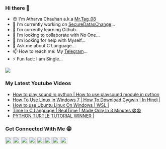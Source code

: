 ### Hi there 👋
- 😊 I'm Atharva Chauhan a.k.a [Mr.Tag_08](http://tagiswild.github.io)
- 🔭 I’m currently working on [SecureDataxChange](http://tagiswild.github.io/SecureDataxChange)...
- 🌱 I’m currently learning Github...
- 👯 I’m looking to collaborate with No One...
- 🤔 I’m looking for help with Myself...
- 💬 Ask me about C Language...
- 📫 How to reach me: My [Telegram](http://t.me/MRTAG08)...
- ⚡ Fun fact: I am Single...


![](https://komarev.com/ghpvc/?username=TAGISWILD&color=blueviolet&style=plastic)

### My Latest Youtube Videos
<!-- YOUTUBE:START -->
- [How to play sound in python | How to use playsound module in python](https://www.youtube.com/watch?v=xc3tc_s6n24)
- [How To Use Linux in Windows 7 | How To Download Cygwin | In Hindi |](https://www.youtube.com/watch?v=dwV0LjTdFLQ)
- [How to use Ubuntu Linux On Windows | WSL |](https://www.youtube.com/watch?v=gBGlm8nbNk0)
- [Time In C Language | RealTime | Made Only In 3 Minutes 😨😨](https://www.youtube.com/watch?v=0BNuzlvMkyA)
- [PYTHON TURTLE TUTORIAL WINNER |](https://www.youtube.com/watch?v=HeVWRnGIeTI)
<!-- YOUTUBE:END -->
### Get Connected With Me 😁
[<img align="left" alt="| Instagram" width="22px" src="https://cdn.jsdelivr.net/npm/simple-icons@v3/icons/instagram.svg" />](https://instagram.com/mr.tag_08)
[<img align="left" alt="ucguy4u | Twitter" width="22px" src="https://cdn.jsdelivr.net/npm/simple-icons@v3/icons/twitter.svg" />](https://twitter.com/ATHARVAK26)
[<img align="left" alt="ucguy4u | YouTube" width="22px" src="https://cdn.jsdelivr.net/npm/simple-icons@v3/icons/youtube.svg" />](https://www.youtube.com/channel/UCOH-KD7pGjspzUMwDchZjUw)
[<img align="left" alt="ucguy4u | YouTube" width="22px" src="https://cdn.jsdelivr.net/npm/simple-icons@3.13.0/icons/facebook.svg" />](https://facebook.com/mr.tag08)
[<img align="left" alt="| Instagram" width="22px" src="https://cdn.jsdelivr.net/npm/simple-icons@v3/icons/instagram.svg" />](https://instagram.com/mr.tag_08_pc)
[<img align="left" alt="ucguy4u | YouTube" width="22px" src="https://cdn.jsdelivr.net/npm/simple-icons@v3/icons/youtube.svg" />](https://www.youtube.com/channel/UCm3ENqOJ8IjAfHgk4UUf0CA)
[<img align="left" alt="ucguy4u | YouTube" width="22px" src="https://cdn.jsdelivr.net/npm/simple-icons@3.13.0/icons/telegram.svg" />](https://t.me/MRTAG08)
[<img align="left" alt="ucguy4u | YouTube" width="22px" src="https://cdn.jsdelivr.net/npm/simple-icons@3.13.0/icons/discord.svg" />](https://discord.gg/35gRezZMQ3)
<br>
